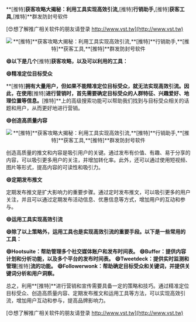 **[推特]**获客攻略大揭秘：利用工具实现高效引流,**[推特]**行销助手,**[推特]**获客工具,**[推特]**群发防封号软件

[😍想了解推广相关软件的朋友请登录 http://www.vst.tw](http://www.vst.tw)

 <center><img src="https://vst.tw/MP4/tuiguang/png/7.png" alt="**[推特]**获客攻略大揭秘：利用工具实现高效引流,**[推特]**行销助手,**[推特]**获客工具,**[推特]**群发防封号软件"></center>

**😄以下是几个**[推特]**获客攻略，以及可以利用的工具：**

**😄精准定位目标受众**

**[推特]**拥有大量用户，但如果不能精准定位目标受众，就无法实现高效引流。因此，在使用**[推特]**进行营销时，首先需要确定目标受众的人群特征、兴趣爱好、地理位置等信息。**[推特]**上的高级搜索功能可以帮助我们找到与目标受众相关的话题和用户，从而更好地进行营销。

**😄创造高质量内容**

 <center><img src="https://vst.tw/MP4/tuiguang/png/0.png" alt="**[推特]**获客攻略大揭秘：利用工具实现高效引流,**[推特]**行销助手,**[推特]**获客工具,**[推特]**群发防封号软件"></center>

创造高质量的推文和内容是吸引用户的关键。通过发布有价值、有趣、易于分享的内容，可以吸引更多用户的关注，并增加转化率。此外，还可以通过使用短视频、图片等形式，提高内容的可读性和吸引力。

**😄定期发布推文**

定期发布推文是扩大影响力的重要步骤。通过定时发布推文，可以吸引更多的用户关注，并且可以通过定期发布活动信息、优惠信息等方式，增加用户的互动和参与。

**😄运用工具实现高效引流**

**😄除了以上策略外，运用工具也是实现高效引流的重要手段。以下是一些常用的工具：**

**😄Hootsuite：帮助管理多个社交媒体账户和发布时间表。**
**😄Buffer：提供内容计划和分析功能，以及多个平台的发布时间表。**
**😄Tweetdeck：提供实时监测和管理**[推特]**流的功能。**
**😄Followerwonk：帮助确定目标受众和关键词，并提供关键词分析和用户洞察。**

总之，利用**[推特]**进行营销和宣传需要具备一定的策略和技巧。通过精准定位目标受众、创造高质量内容、定期发布推文和运用工具等方法，可以实现高效引流，增加用户互动和参与，提高品牌影响力。

[😍想了解推广相关软件的朋友请登录 http://www.vst.tw](http://www.vst.tw)



